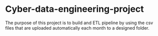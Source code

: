 # Cyber-data-engineering-project
The purpose of this project is to build and ETL pipeline by using the csv files that are uploaded automatically each month to a designed folder.
